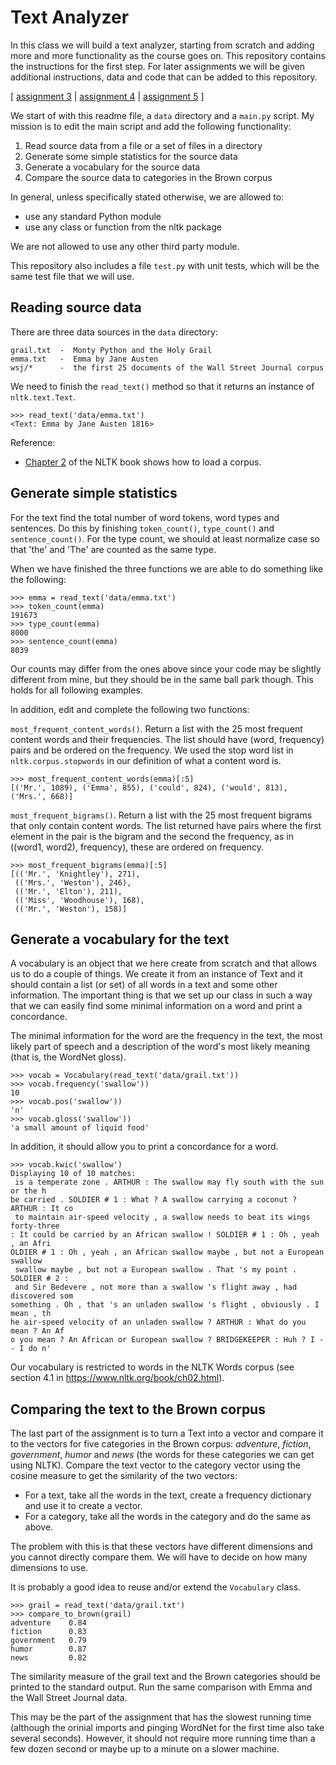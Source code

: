 # Text Analyzer

In this class we will build a text analyzer, starting from scratch and adding more and more functionality as the course goes on. This repository contains the instructions for the first step. For later assignments we will be given additional instructions, data and code that can be added to this repository.

[ [assignment 3](extensions/a3-search.md)
| [assignment 4](extensions/a4-tags.md)
| [assignment 5](extensions/a5-sentiment.md)
]

We start of with this readme file, a `data` directory and a `main.py` script. My mission is to edit the main script and add the following functionality:

1. Read source data from a file or a set of files in a directory
2. Generate some simple statistics for the source data
3. Generate a vocabulary for the source data
4. Compare the source data to categories in the Brown corpus

In general, unless specifically stated otherwise, we are allowed to:

- use any standard Python module
- use any class or function from the nltk package

We are not allowed to use any other third party module.

This repository also includes a file `test.py` with unit tests, which will be the same test file that we will use. 


## Reading source data

There are three data sources in the `data` directory:

```
grail.txt  -  Monty Python and the Holy Grail
emma.txt   -  Emma by Jane Austen
wsj/*      -  the first 25 documents of the Wall Street Journal corpus
```

We need to finish the `read_text()` method so that it returns an instance of `nltk.text.Text`. 

```
>>> read_text('data/emma.txt')
<Text: Emma by Jane Austen 1816>
```

Reference:
- [Chapter 2](https://www.nltk.org/book/ch02.html) of the NLTK book shows how to load a corpus.



## Generate simple statistics

For the text find the total number of word tokens, word types and sentences. Do this by finishing `token_count()`, `type_count()` and `sentence_count()`. For the type count, we should at least normalize case so that 'the' and 'The' are counted as the same type. 

When we have finished the three functions we are able to do something like the following:

```
>>> emma = read_text('data/emma.txt')
>>> token_count(emma)
191673
>>> type_count(emma)
8000
>>> sentence_count(emma)
8039
```

Our counts may differ from the ones above since your code may be slightly different from mine, but they should be in the same ball park though. This holds for all following examples.

In addition, edit and complete the following two functions:

`most_frequent_content_words()`. Return a list with the 25 most frequent content words and their frequencies. The list should have (word, frequency) pairs and be ordered on the frequency. We used the stop word list in `nltk.corpus.stopwords` in our definition of what a content word is.

```
>>> most_frequent_content_words(emma)[:5]
[('Mr.', 1089), ('Emma', 855), ('could', 824), ('would', 813), ('Mrs.', 668)]
```

`most_frequent_bigrams()`. Return a list with the 25 most frequent bigrams that only contain content words. The list returned have pairs where the first element in the pair is the bigram and the second the frequency, as in ((word1, word2), frequency), these are ordered on frequency.

```
>>> most_frequent_bigrams(emma)[:5]
[(('Mr.', 'Knightley'), 271),
 (('Mrs.', 'Weston'), 246),
 (('Mr.', 'Elton'), 211),
 (('Miss', 'Woodhouse'), 168),
 (('Mr.', 'Weston'), 158)]
````


## Generate a vocabulary for the text

A vocabulary is an object that we here create from scratch and that allows us to do a couple of things. We create it from an instance of Text and it should contain a list (or set) of all words in a text and some other information. The important thing is that we set up our class in such a way that we can easily find some minimal information on a word and print a concordance.

The minimal information for the word are the frequency in the text, the most likely part of speech and a description of the word's most likely meaning (that is, the WordNet gloss).

```
>>> vocab = Vocabulary(read_text('data/grail.txt'))
>>> vocab.frequency('swallow'))
10
>>> vocab.pos('swallow'))
'n'
>>> vocab.gloss('swallow'))
'a small amount of liquid food'
```

In addition, it should allow you to print a concordance for a word.

```
>>> vocab.kwic('swallow')
Displaying 10 of 10 matches:
 is a temperate zone . ARTHUR : The swallow may fly south with the sun or the h
be carried . SOLDIER # 1 : What ? A swallow carrying a coconut ? ARTHUR : It co
 to maintain air-speed velocity , a swallow needs to beat its wings forty-three
: It could be carried by an African swallow ! SOLDIER # 1 : Oh , yeah , an Afri
OLDIER # 1 : Oh , yeah , an African swallow maybe , but not a European swallow
 swallow maybe , but not a European swallow . That 's my point . SOLDIER # 2 :
 and Sir Bedevere , not more than a swallow 's flight away , had discovered som
something . Oh , that 's an unladen swallow 's flight , obviously . I mean , th
he air-speed velocity of an unladen swallow ? ARTHUR : What do you mean ? An Af
o you mean ? An African or European swallow ? BRIDGEKEEPER : Huh ? I -- I do n'
```

Our vocabulary is restricted to words in the NLTK Words corpus (see section 4.1 in https://www.nltk.org/book/ch02.html).


##  Comparing the text to the Brown corpus

The last part of the assignment is to turn a Text into a vector and compare it to the vectors for five categories in the Brown corpus: *adventure*, *fiction*, *government*, *humor* and *news* (the words for these categories we can get using NLTK). Compare the text vector to the category vector using the cosine measure to get the similarity of the two vectors:

- For a text, take all the words in the text, create a frequency dictionary and use it to create a vector.
- For a category, take all the words in the category and do the same as above.

The problem with this is that these vectors have different dimensions and you cannot directly compare them. We will have to decide on how many dimensions to use. 

It is probably a good idea to reuse and/or extend the `Vocabulary` class.

```
>>> grail = read_text('data/grail.txt')
>>> compare_to_brown(grail)
adventure    0.84
fiction      0.83
government   0.79
humor        0.87
news         0.82
```

The similarity measure of the grail text and the Brown categories should be printed to the standard output. Run the same comparison with Emma and the Wall Street Journal data. 

This may be the part of the assignment that has the slowest running time (although the orinial imports and pinging WordNet for the first time also take several seconds). However, it should not require more running time than a few dozen second or maybe up to a minute on a slower machine.
